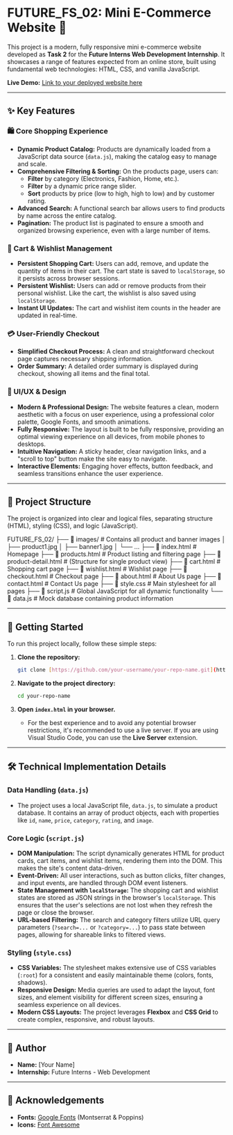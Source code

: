 # FUTURE_FS_02: Mini E-Commerce Website 🚀

This project is a modern, fully responsive mini e-commerce website developed as **Task 2** for the **Future Interns Web Development Internship**. It showcases a range of features expected from an online store, built using fundamental web technologies: HTML, CSS, and vanilla JavaScript.

**Live Demo:** [Link to your deployed website here](https://example.com)

---

## ✨ Key Features

### 🛍️ Core Shopping Experience
* **Dynamic Product Catalog:** Products are dynamically loaded from a JavaScript data source (`data.js`), making the catalog easy to manage and scale.
* **Comprehensive Filtering & Sorting:** On the products page, users can:
    * **Filter** by category (Electronics, Fashion, Home, etc.).
    * **Filter** by a dynamic price range slider.
    * **Sort** products by price (low to high, high to low) and by customer rating.
* **Advanced Search:** A functional search bar allows users to find products by name across the entire catalog.
* **Pagination:** The product list is paginated to ensure a smooth and organized browsing experience, even with a large number of items.

### 🛒 Cart & Wishlist Management
* **Persistent Shopping Cart:** Users can add, remove, and update the quantity of items in their cart. The cart state is saved to `localStorage`, so it persists across browser sessions.
* **Persistent Wishlist:** Users can add or remove products from their personal wishlist. Like the cart, the wishlist is also saved using `localStorage`.
* **Instant UI Updates:** The cart and wishlist item counts in the header are updated in real-time.

### 💳 User-Friendly Checkout
* **Simplified Checkout Process:** A clean and straightforward checkout page captures necessary shipping information.
* **Order Summary:** A detailed order summary is displayed during checkout, showing all items and the final total.

### 🎨 UI/UX & Design
* **Modern & Professional Design:** The website features a clean, modern aesthetic with a focus on user experience, using a professional color palette, Google Fonts, and smooth animations.
* **Fully Responsive:** The layout is built to be fully responsive, providing an optimal viewing experience on all devices, from mobile phones to desktops.
* **Intuitive Navigation:** A sticky header, clear navigation links, and a "scroll to top" button make the site easy to navigate.
* **Interactive Elements:** Engaging hover effects, button feedback, and seamless transitions enhance the user experience.

---

## 📂 Project Structure

The project is organized into clear and logical files, separating structure (HTML), styling (CSS), and logic (JavaScript).


FUTURE_FS_02/
├── 📂 images/              # Contains all product and banner images
│   ├── product1.jpg
│   ├── banner1.jpg
│   └── ...
├── 📄 index.html           # Homepage
├── 📄 products.html        # Product listing and filtering page
├── 📄 product-detail.html  # (Structure for single product view)
├── 📄 cart.html            # Shopping cart page
├── 📄 wishlist.html        # Wishlist page
├── 📄 checkout.html        # Checkout page
├── 📄 about.html           # About Us page
├── 📄 contact.html         # Contact Us page
├── 📄 style.css            # Main stylesheet for all pages
├── 📄 script.js            # Global JavaScript for all dynamic functionality
└── 📄 data.js              # Mock database containing product information


---

## 🚀 Getting Started

To run this project locally, follow these simple steps:

1.  **Clone the repository:**
    ```bash
    git clone [https://github.com/your-username/your-repo-name.git](https://github.com/your-username/your-repo-name.git)
    ```

2.  **Navigate to the project directory:**
    ```bash
    cd your-repo-name
    ```

3.  **Open `index.html` in your browser.**
    * For the best experience and to avoid any potential browser restrictions, it's recommended to use a live server. If you are using Visual Studio Code, you can use the **Live Server** extension.

---

## 🛠️ Technical Implementation Details

### Data Handling (`data.js`)
* The project uses a local JavaScript file, `data.js`, to simulate a product database. It contains an array of product objects, each with properties like `id`, `name`, `price`, `category`, `rating`, and `image`.

### Core Logic (`script.js`)
* **DOM Manipulation:** The script dynamically generates HTML for product cards, cart items, and wishlist items, rendering them into the DOM. This makes the site's content data-driven.
* **Event-Driven:** All user interactions, such as button clicks, filter changes, and input events, are handled through DOM event listeners.
* **State Management with `localStorage`:** The shopping cart and wishlist states are stored as JSON strings in the browser's `localStorage`. This ensures that the user's selections are not lost when they refresh the page or close the browser.
* **URL-based Filtering:** The search and category filters utilize URL query parameters (`?search=...` or `?category=...`) to pass state between pages, allowing for shareable links to filtered views.

### Styling (`style.css`)
* **CSS Variables:** The stylesheet makes extensive use of CSS variables (`:root`) for a consistent and easily maintainable theme (colors, fonts, shadows).
* **Responsive Design:** Media queries are used to adapt the layout, font sizes, and element visibility for different screen sizes, ensuring a seamless experience on all devices.
* **Modern CSS Layouts:** The project leverages **Flexbox** and **CSS Grid** to create complex, responsive, and robust layouts.

---

## 👤 Author

* **Name:** [Your Name]
* **Internship:** Future Interns - Web Development

---

## 🙏 Acknowledgements

* **Fonts:** [Google Fonts](https://fonts.google.com/) (Montserrat & Poppins)
* **Icons:** [Font Awesome](https://fontawesome.com/)
